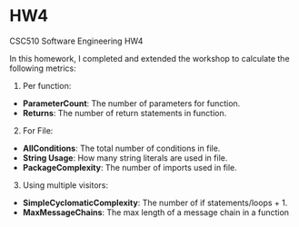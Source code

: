 # HW4
CSC510 Software Engineering HW4

In this homework, I completed and extended the workshop to calculate the following metrics:

1. Per function:
  * **ParameterCount**: The number of parameters for function.
  * **Returns**: The number of return statements in function.

2. For File:
  * **AllConditions**: The total number of conditions in file.
  * **String Usage**: How many string literals are used in file.
  * **PackageComplexity**: The number of imports used in file.

3. Using multiple visitors:
  * **SimpleCyclomaticComplexity**: The number of if statements/loops + 1.
  * **MaxMessageChains**: The max length of a message chain in a function

